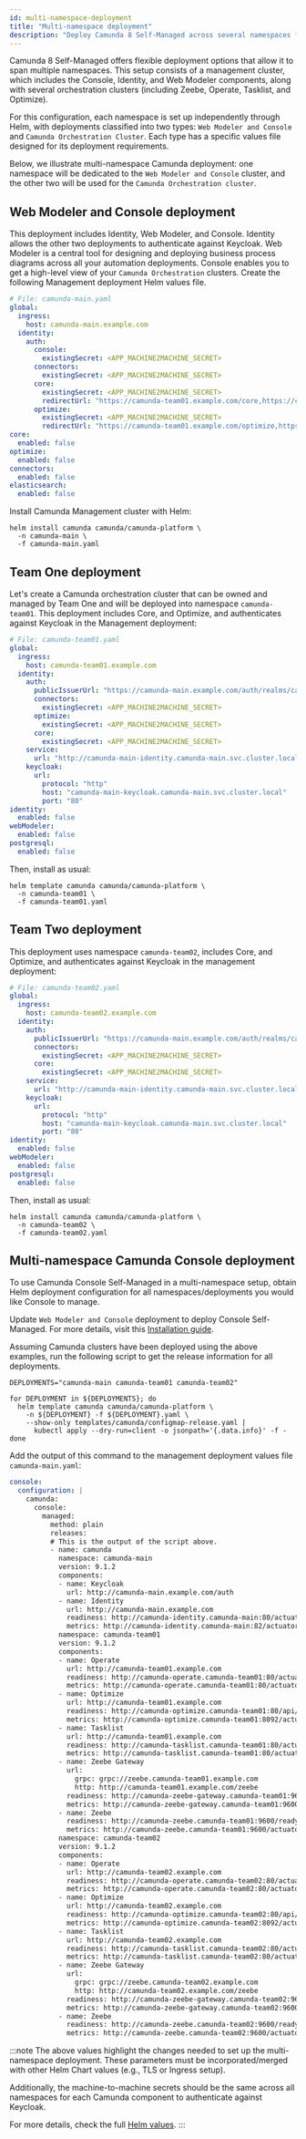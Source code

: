 ```yaml
---
id: multi-namespace-deployment
title: "Multi-namespace deployment"
description: "Deploy Camunda 8 Self-Managed across several namespaces for better resource management and environment separation."
---
```


Camunda 8 Self-Managed offers flexible deployment options that allow it to span multiple namespaces. This setup consists of a management cluster, which includes the Console, Identity, and Web Modeler components, along with several orchestration clusters (including Zeebe, Operate, Tasklist, and Optimize).

For this configuration, each namespace is set up independently through Helm, with deployments classified into two types: `Web Modeler and Console` and `Camunda Orchestration Cluster`. Each type has a specific values file designed for its deployment requirements.

Below, we illustrate multi-namespace Camunda deployment: one namespace will be dedicated to the `Web Modeler and Console` cluster, and the other two will be used for the `Camunda Orchestration cluster`.

## Web Modeler and Console deployment

This deployment includes Identity, Web Modeler, and Console. Identity allows the other two deployments to authenticate against Keycloak. Web Modeler is a central tool for designing and deploying business process diagrams across all your automation deployments. Console enables you to get a high-level view of your `Camunda Orchestration` clusters.
Create the following Management deployment Helm values file.

```yaml
# File: camunda-main.yaml
global:
  ingress:
    host: camunda-main.example.com
  identity:
    auth:
      console:
        existingSecret: <APP_MACHINE2MACHINE_SECRET>
      connectors:
        existingSecret: <APP_MACHINE2MACHINE_SECRET>
      core:
        existingSecret: <APP_MACHINE2MACHINE_SECRET>
        redirectUrl: "https://camunda-team01.example.com/core,https://camunda-team02.example.com/core"
      optimize:
        existingSecret: <APP_MACHINE2MACHINE_SECRET>
        redirectUrl: "https://camunda-team01.example.com/optimize,https://camunda-team02.example.com/optimize"
core:
  enabled: false
optimize:
  enabled: false
connectors:
  enabled: false
elasticsearch:
  enabled: false
```

Install Camunda Management cluster with Helm:

```shell
helm install camunda camunda/camunda-platform \
  -n camunda-main \
  -f camunda-main.yaml
```

## Team One deployment

Let's create a Camunda orchestration cluster that can be owned and managed by Team One and will be deployed into namespace `camunda-team01`. This deployment includes Core, and Optimize, and authenticates against Keycloak in the Management deployment:

```yaml
# File: camunda-team01.yaml
global:
  ingress:
    host: camunda-team01.example.com
  identity:
    auth:
      publicIssuerUrl: "https://camunda-main.example.com/auth/realms/camunda-platform"
      connectors:
        existingSecret: <APP_MACHINE2MACHINE_SECRET>
      optimize:
        existingSecret: <APP_MACHINE2MACHINE_SECRET>
      core:
        existingSecret: <APP_MACHINE2MACHINE_SECRET>
    service:
      url: "http://camunda-main-identity.camunda-main.svc.cluster.local:80/identity"
    keycloak:
      url:
        protocol: "http"
        host: "camunda-main-keycloak.camunda-main.svc.cluster.local"
        port: "80"
identity:
  enabled: false
webModeler:
  enabled: false
postgresql:
  enabled: false
```

Then, install as usual:

```shell
helm template camunda camunda/camunda-platform \
  -n camunda-team01 \
  -f camunda-team01.yaml
```

## Team Two deployment

This deployment uses namespace `camunda-team02`, includes Core, and Optimize, and authenticates against Keycloak in the management deployment:

```yaml
# File: camunda-team02.yaml
global:
  ingress:
    host: camunda-team02.example.com
  identity:
    auth:
      publicIssuerUrl: "https://camunda-main.example.com/auth/realms/camunda-platform"
      connectors:
        existingSecret: <APP_MACHINE2MACHINE_SECRET>
      core:
        existingSecret: <APP_MACHINE2MACHINE_SECRET>
    service:
      url: "http://camunda-main-identity.camunda-main.svc.cluster.local:80/identity"
    keycloak:
      url:
        protocol: "http"
        host: "camunda-main-keycloak.camunda-main.svc.cluster.local"
        port: "80"
identity:
  enabled: false
webModeler:
  enabled: false
postgresql:
  enabled: false
```

Then, install as usual:

```shell
helm install camunda camunda/camunda-platform \
  -n camunda-team02 \
  -f camunda-team02.yaml
```

## Multi-namespace Camunda Console deployment

To use Camunda Console Self-Managed in a multi-namespace setup, obtain Helm deployment configuration for all namespaces/deployments you would like Console to manage.

Update `Web Modeler and Console` deployment to deploy Console Self-Managed. For more details, visit this [Installation guide](/self-managed/setup/install.md#install-console).

Assuming Camunda clusters have been deployed using the above examples, run the following script to get the release information for all deployments.

```shell
DEPLOYMENTS="camunda-main camunda-team01 camunda-team02"

for DEPLOYMENT in ${DEPLOYMENTS}; do
  helm template camunda camunda/camunda-platform \
    -n ${DEPLOYMENT} -f ${DEPLOYMENT}.yaml \
    --show-only templates/camunda/configmap-release.yaml |
      kubectl apply --dry-run=client -o jsonpath='{.data.info}' -f -
done
```

Add the output of this command to the management deployment values file `camunda-main.yaml`:

```yaml
console:
  configuration: |
    camunda:
      console:
        managed:
          method: plain
          releases:
          # This is the output of the script above.
          - name: camunda
            namespace: camunda-main
            version: 9.1.2
            components:
            - name: Keycloak
              url: http://camunda-main.example.com/auth
            - name: Identity
              url: http://camunda-main.example.com
              readiness: http://camunda-identity.camunda-main:80/actuator/health
              metrics: http://camunda-identity.camunda-main:82/actuator/prometheus- name: camunda
            namespace: camunda-team01
            version: 9.1.2
            components:
            - name: Operate
              url: http://camunda-team01.example.com
              readiness: http://camunda-operate.camunda-team01:80/actuator/health/readiness
              metrics: http://camunda-operate.camunda-team01:80/actuator/prometheus
            - name: Optimize
              url: http://camunda-team01.example.com
              readiness: http://camunda-optimize.camunda-team01:80/api/readyz
              metrics: http://camunda-optimize.camunda-team01:8092/actuator/prometheus
            - name: Tasklist
              url: http://camunda-team01.example.com
              readiness: http://camunda-tasklist.camunda-team01:80/actuator/health/readiness
              metrics: http://camunda-tasklist.camunda-team01:80/actuator/prometheus
            - name: Zeebe Gateway
              url:
                grpc: grpc://zeebe.camunda-team01.example.com
                http: http://camunda-team01.example.com/zeebe
              readiness: http://camunda-zeebe-gateway.camunda-team01:9600/actuator/health/readiness
              metrics: http://camunda-zeebe-gateway.camunda-team01:9600/actuator/prometheus
            - name: Zeebe
              readiness: http://camunda-zeebe.camunda-team01:9600/ready
              metrics: http://camunda-zeebe.camunda-team01:9600/actuator/prometheus- name: camunda
            namespace: camunda-team02
            version: 9.1.2
            components:
            - name: Operate
              url: http://camunda-team02.example.com
              readiness: http://camunda-operate.camunda-team02:80/actuator/health/readiness
              metrics: http://camunda-operate.camunda-team02:80/actuator/prometheus
            - name: Optimize
              url: http://camunda-team02.example.com
              readiness: http://camunda-optimize.camunda-team02:80/api/readyz
              metrics: http://camunda-optimize.camunda-team02:8092/actuator/prometheus
            - name: Tasklist
              url: http://camunda-team02.example.com
              readiness: http://camunda-tasklist.camunda-team02:80/actuator/health/readiness
              metrics: http://camunda-tasklist.camunda-team02:80/actuator/prometheus
            - name: Zeebe Gateway
              url:
                grpc: grpc://zeebe.camunda-team02.example.com
                http: http://camunda-team02.example.com/zeebe
              readiness: http://camunda-zeebe-gateway.camunda-team02:9600/actuator/health/readiness
              metrics: http://camunda-zeebe-gateway.camunda-team02:9600/actuator/prometheus
            - name: Zeebe
              readiness: http://camunda-zeebe.camunda-team02:9600/ready
              metrics: http://camunda-zeebe.camunda-team02:9600/actuator/prometheus
```

:::note
The above values highlight the changes needed to set up the multi-namespace deployment. These parameters must be incorporated/merged with other Helm Chart values (e.g., TLS or Ingress setup).

Additionally, the machine-to-machine secrets should be the same across all namespaces for each Camunda component to authenticate against Keycloak.

For more details, check the full [Helm values](https://artifacthub.io/packages/helm/camunda/camunda-platform#parameters).
:::
